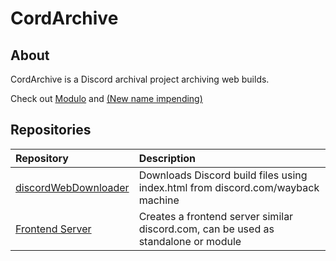 # CordArchive
## About
CordArchive is a Discord archival project archiving web builds.

Check out [Modulo](https://github.com/modulocord) and [(New name impending)](https://github.com/harmonyclient)

## Repositories
| Repository | Description |
| :--- | :--- |
| [discordWebDownloader](https://github.com/cordarchive/discordWebDownloader) | Downloads Discord build files using index.html from discord.com/wayback machine |
| [Frontend Server](https://github.com/cordarchive/Frontend-Server) | Creates a frontend server similar discord.com, can be used as standalone or module |
